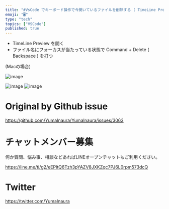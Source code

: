 ```yaml
---
title: "#VsCode でキーボード操作で今開いているファイルを削除する ( TimeLine Preview -> Command + Delel"
emoji: "🖥"
type: "tech"
topics: ["VSCode"]
published: true
---
```


- TimeLine Preview を開く
- ファイル名にフォーカスが当たっている状態で Command + Delete ( Backspace ) を打つ

(Macの場合)

![image](https://user-images.githubusercontent.com/13635059/79032463-9bcd4300-7be1-11ea-92ff-8513b068365f.png)

![image](https://user-images.githubusercontent.com/13635059/79032464-9cfe7000-7be1-11ea-897e-d109e4980d29.png)
![image](https://user-images.githubusercontent.com/13635059/79032466-9d970680-7be1-11ea-87b0-b732003f78e2.png)


# Original by Github issue

https://github.com/YumaInaura/YumaInaura/issues/3063








<!-- Update From Qiita API -->

# チャットメンバー募集


何か質問、悩み事、相談などあればLINEオープンチャットもご利用ください。

https://line.me/ti/g2/eEPltQ6Tzh3pYAZV8JXKZqc7PJ6L0rpm573dcQ





# Twitter


https://twitter.com/YumaInaura


<!-- Update From Qiita API -->


